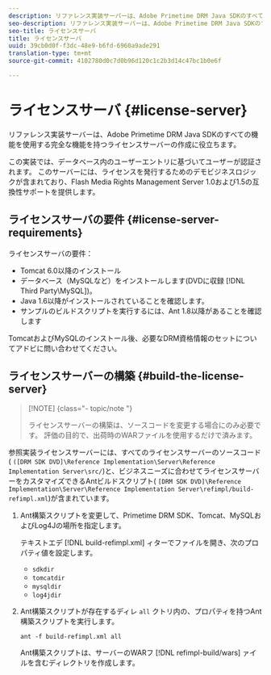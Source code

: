 ```yaml
---
description: リファレンス実装サーバーは、Adobe Primetime DRM Java SDKのすべての機能を使用する完全な機能を持つライセンスサーバーの作成に役立ちます。
seo-description: リファレンス実装サーバーは、Adobe Primetime DRM Java SDKのすべての機能を使用する完全な機能を持つライセンスサーバーの作成に役立ちます。
seo-title: ライセンスサーバ
title: ライセンスサーバ
uuid: 39cb0d0f-f3dc-48e9-b6fd-6960a9ade291
translation-type: tm+mt
source-git-commit: 4102780d0c7d0b96d120c1c2b3d14c47bc1b0e6f

---
```



# ライセンスサーバ {#license-server}

リファレンス実装サーバーは、Adobe Primetime DRM Java SDKのすべての機能を使用する完全な機能を持つライセンスサーバーの作成に役立ちます。

この実装では、データベース内のユーザーエントリに基づいてユーザーが認証されます。 このサーバーには、ライセンスを発行するためのデモビジネスロジックが含まれており、Flash Media Rights Management Server 1.0および1.5の互換性サポートを提供します。

## ライセンスサーバの要件 {#license-server-requirements}

ライセンスサーバの要件：

* Tomcat 6.0以降のインストール
* データベース（MySQLなど）をインストールします(DVDに収録 [!DNL Third Party\MySQL])。
* Java 1.6以降がインストールされていることを確認します。
* サンプルのビルドスクリプトを実行するには、Ant 1.8以降があることを確認します

TomcatおよびMySQLのインストール後、必要なDRM資格情報のセットについてアドビに問い合わせてください。

## ライセンスサーバーの構築 {#build-the-license-server}

>[!NOTE] {class=&quot;- topic/note &quot;}
>
>ライセンスサーバーの構築は、ソースコードを変更する場合にのみ必要です。 評価の目的で、出荷時のWARファイルを使用するだけで済みます。

参照実装ライセンスサーバーには、すべてのライセンスサーバーのソースコード( `([DRM SDK DVD]\Reference Implementation\Server\Reference Implementation Server\src/`)と、ビジネスニーズに合わせてライセンスサーバーをカスタマイズできるAntビルドスクリプト( `[DRM SDK DVD]\Reference Implementation\Server\Reference Implementation Server\refimpl/build-refimpl.xml`)が含まれています。

1. Ant構築スクリプトを変更して、Primetime DRM SDK、Tomcat、MySQLおよびLog4Jの場所を指定します。

   テキストエデ [!DNL build-refimpl.xml] ィターでファイルを開き、次のプロパティ値を設定します。

   * `sdkdir`
   * `tomcatdir`
   * `mysqldir`
   * `log4jdir`

1. Ant構築スクリプトが存在するディレ `all` クトリ内の、プロパティを持つAnt構築スクリプトを実行します。

   ```
   ant -f build-refimpl.xml all
   ```

   Ant構築スクリプトは、サーバーのWARフ [!DNL refimpl-build/wars] ァイルを含むディレクトリを作成します。
